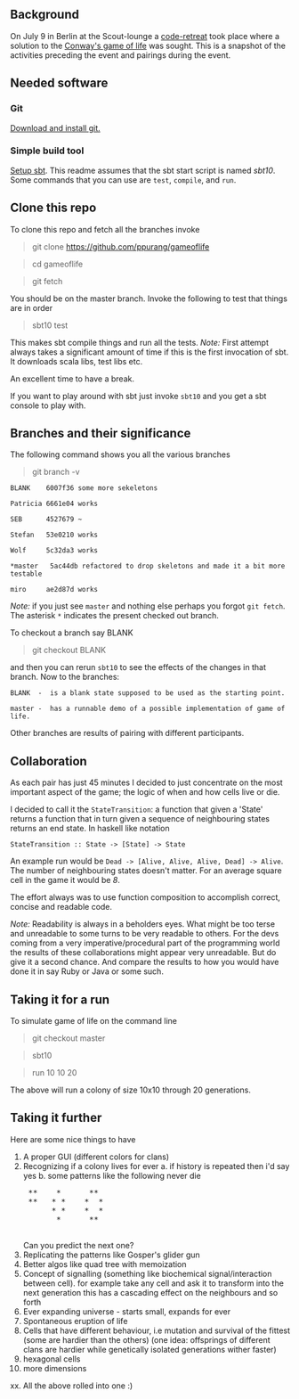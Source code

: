 ## Background

On July 9 in Berlin at the Scout-lounge a [code-retreat](http://www.coderetreat-berlin.de/) took place where a solution to the [Conway's game of life](http://en.wikipedia.org/wiki/Conways_Game_of_Life) was sought. This is a snapshot of the activities preceding the event and pairings during the event.

## Needed software

### Git

[Download and install git.](http://git-scm.com/download)

### Simple build tool

[Setup sbt](https://github.com/harrah/xsbt/wiki/Setup). This readme assumes that the sbt start script is named _sbt10_. Some commands that you can use are `test`, `compile`, and `run`.

## Clone this repo

To clone this repo and fetch all the branches invoke

   > git clone https://github.com/ppurang/gameoflife

   > cd gameoflife

   > git fetch

You should be on the master branch. Invoke the following to test that things are in order

   > sbt10 test

This makes sbt compile things and run all the tests. _Note:_ First attempt always takes a significant amount of time if this is the first invocation of sbt. It downloads scala libs, test libs etc.

An excellent time to have a break.

If you want to play around with sbt just invoke `sbt10` and you get a sbt console to play with.

## Branches and their significance

The following command shows you all the various branches

   > git branch -v

    BLANK    6007f36 some more sekeletons

    Patricia 6661e04 works

    SEB      4527679 ~

    Stefan   53e0210 works

    Wolf     5c32da3 works

    *master   5ac44db refactored to drop skeletons and made it a bit more testable

    miro     ae2d87d works

_Note:_ if you just see `master` and nothing else perhaps you forgot `git fetch`. The asterisk `*` indicates the present checked out branch.

To checkout a branch say BLANK

   > git checkout BLANK

and then you can rerun `sbt10` to see the effects of the changes in that branch. Now to the branches:

    BLANK  -  is a blank state supposed to be used as the starting point.

    master -  has a runnable demo of a possible implementation of game of life.

Other branches are results of pairing with different participants.

## Collaboration

As each pair has just 45 minutes I decided to just concentrate on the most important aspect of the game; the logic of when and how cells live or die.

I decided to call it the `StateTransition`: a function that given a 'State' returns a function that in turn given a sequence of neighbouring states returns an end state. In haskell like notation

    StateTransition :: State -> [State] -> State

An example run would be `Dead -> [Alive, Alive, Alive, Dead] -> Alive`. The number of neighbouring states doesn't matter. For an average square cell in the game it would be _8_.

The effort always was to use function composition to accomplish correct, concise and readable code.

_Note:_ Readability is always in a beholders eyes. What might be too terse and unreadable to some turns to be very readable to others. For the devs coming from a very imperative/procedural part of the programming world the results of these collaborations might appear very unreadable. But do give it a second chance. And compare the results to how you would have done it in say Ruby or Java or some such.

## Taking it for a run

To simulate game of life on the command line

   > git checkout master

   > sbt10

   > run 10 10 20

The above will run a colony of size 10x10 through 20 generations.

## Taking it further

Here are some nice things to have

1. A proper GUI (different colors for clans)
2. Recognizing if a colony lives for ever
   a. if history is repeated then i'd say yes
   b. some patterns like the following never die
    <pre>
    **    *      **
    **   * *    *  *
         * *    *  *
          *      **
    </pre>
    Can you predict the next one?
3. Replicating the patterns like Gosper's glider gun
4. Better algos like quad tree with memoization
5. Concept of signalling (something like biochemical signal/interaction between cell).
   for example take any cell and ask it to transform into the next generation this has a cascading effect on the neighbours and so forth
7. Ever expanding universe - starts small, expands for ever
8. Spontaneous eruption of life
9.  Cells that have different behaviour, i.e mutation and survival of the fittest (some are hardier than the others)
(one idea: offsprings of different clans are hardier while genetically isolated generations wither faster)
10. hexagonal cells
11.  more dimensions

xx. All the above rolled into one :)

